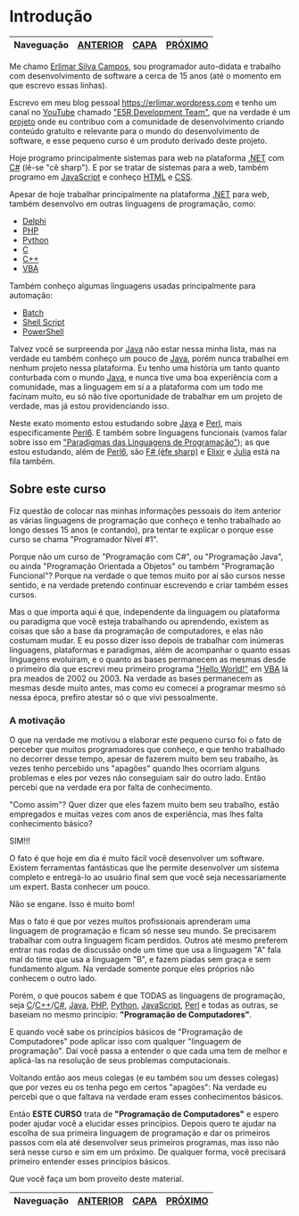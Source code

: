 Introdução
==========

Naveguação | [ANTERIOR][_A] | [CAPA][_H] | [PRÓXIMO][_P]
-----------|----------------|------------|--------------

Me chamo [Erlimar Silva Campos](htps://erlimar.wordpress.com), sou programador auto-didata e trabalho com desenvolvimento de software a cerca de 15 anos (até o momento em que escrevo essas linhas).

Escrevo em meu blog pessoal https://erlimar.wordpress.com e tenho um canal no [YouTube][YOUTUBE-LINK] chamado ["E5R Development Team"][E5RYOUTUBE-LINK], que na verdade é um [projeto][E5RPROJETO-LINK] onde eu contribuo com a comunidade de desenvolvimento criando conteúdo gratuito e relevante para o mundo do desenvolvimento de software, e esse pequeno curso é um produto derivado deste projeto.

Hoje programo principalmente sistemas para web na plataforma [.NET][DOTNET-LINK] com [C#][CSHARP-LINK] (lê-se "cê sharp"). E por se tratar de sistemas para a web, também programo em [JavaScript][JS-LINK] e conheço [HTML][HTML-LINK] e [CSS][CSS-LINK].

Apesar de hoje trabalhar principalmente na plataforma [.NET][DOTNET-LINK] para web, também desenvolvo em outras linguagens de programação, como: 

* [Delphi][DELPHI-LINK]
* [PHP][PHP-LINK]
* [Python][PYTHON-LINK]
* [C][CLANG-LINK]
* [C++][CPPLANG-LINK]
* [VBA][VBA-LINK]

Também conheço algumas linguagens usadas principalmente para automação:

* [Batch][BATCH-LINK]
* [Shell Script][SHELLSCRIPT-LINK]
* [PowerShell][POWERSHELL-LINK]

Talvez você se surpreenda por [Java][JAVA-LINK] não estar nessa minha lista, mas na verdade eu também conheço um pouco de [Java][JAVA-LINK], porém nunca trabalhei em nenhum projeto nessa plataforma. Eu tenho uma história um tanto quanto conturbada com o mundo [Java][JAVA-LINK], e nunca tive uma boa experiência com a comunidade, mas a linguagem em si a a plataforma com um todo me facinam muito, eu só não tive oportunidade de trabalhar em um projeto de verdade, mas já estou providenciando isso.

Neste exato momento estou estudando sobre [Java][JAVA-LINK] e [Perl][PERL-LINK], mais especificamente [Perl6][PERL6-LINK]. E também sobre linguagens funcionais (vamos falar sobre isso em ["Paradigmas das Linguagens de Programação"][PARADIGMAS-LINK]); as que estou estudando, além de [Perl6][PERL6-LINK], são [F# (éfe sharp)][FSHARP-LINK] e [Elixir][ELIXIR-LINK] e [Julia][JULIA-LINK] está na fila também.

## Sobre este curso

Fiz questão de colocar nas minhas informações pessoais do item anterior as várias linguagens de programação que conheço e tenho trabalhado ao longo desses 15 anos (e contando), pra tentar te explicar o porque esse curso se chama "Programador Nível #1".

Porque não um curso de "Programação com C#", ou "Programação Java", ou ainda "Programação Orientada a Objetos" ou também "Programação Funcional"? Porque na verdade o que temos muito por aí são cursos nesse sentido, e na verdade pretendo continuar escrevendo e criar também esses cursos.

Mas o que importa aqui é que, independente da linguagem ou plataforma ou paradigma que você esteja trabalhando ou aprendendo, existem as coisas que são a base da programação de computadores, e elas não costumam mudar. E eu posso dizer isso depois de trabalhar com inúmeras linguagens, plataformas e paradigmas, além de acompanhar o quanto essas linguagens evoluiram, e o quanto as bases permanecem as mesmas desde o primeiro dia que escrevi meu primeiro programa ["Hello World!"][HELLOWORLD-LINK] em [VBA][VBA-LINK] lá pra meados de 2002 ou 2003. Na verdade as bases permanecem as mesmas desde muito antes, mas como eu comecei a programar mesmo só nessa época, prefiro atestar só o que vivi pessoalmente.

### A motivação

O que na verdade me motivou a elaborar este pequeno curso foi o fato de perceber que muitos programadores que conheço, e que tenho trabalhado no decorrer desse tempo, apesar de fazerem muito bem seu trabalho, às vezes tenho percebido uns "apagões" quando lhes ocorriam alguns problemas e eles por vezes não conseguiam sair do outro lado. Então percebi que na verdade era por falta de conhecimento.

"Como assim"? Quer dizer que eles fazem muito bem seu trabalho, estão empregados e muitas vezes com anos de experiência, mas lhes falta conhecimento básico?

SIM!!!

O fato é que hoje em dia é muito fácil você desenvolver um software. Existem ferramentas fantásticas que lhe permite desenvolver um sistema completo e entregá-lo ao usuário final sem que você seja necessariamente um expert. Basta conhecer um pouco.

Não se engane. Isso é muito bom!

Mas o fato é que por vezes muitos profissionais aprenderam uma linguagem de programação e ficam só nesse seu mundo. Se precisarem trabalhar com outra linguagem ficam perdidos. Outros até mesmo preferem entrar nas rodas de discussão onde um time que usa a linguagem "A" fala mal do time que usa a linguagem "B", e fazem piadas sem graça e sem fundamento algum. Na verdade somente porque eles próprios não conhecem o outro lado.

Porém, o que poucos sabem é que TODAS as linguagens de programação, seja [C][CLANG-LINK]/[C++][CPPLANG-LINK]/[C#][CSHARP-LINK], [Java][JAVA-LINK], [PHP][PHP-LINK], [Python][PYTHON-LINK], [JavaScript][JS-LINK], [Perl][PERL-LINK] e todas as outras, se baseiam no mesmo princípio: **"Programação de Computadores"**.

E quando você sabe os princípios básicos de "Programação de Computadores" pode aplicar isso com qualquer "linguagem de programação". Daí você passa a entender o que cada uma tem de melhor e aplicá-las na resolução de seus problemas computacionais.

Voltando então aos meus colegas (e eu também sou um desses colegas) que por vezes eu os tenha pego em certos "apagões": Na verdade eu percebi que o que faltava na verdade eram esses conhecimentos básicos.

Então **ESTE CURSO** trata de **"Programação de Computadores"** e espero poder ajudar você a elucidar esses princípios. Depois quero te ajudar na escolha de sua primeira linguagem de programação e dar os primeiros passos com ela até desenvolver seus primeiros programas, mas isso não será nesse curso e sim em um próximo. De qualquer forma, você precisará primeiro entender esses princípios básicos.

Que você faça um bom proveito deste material.

Naveguação | [ANTERIOR][_A] | [CAPA][_H] | [PRÓXIMO][_P]
-----------|----------------|------------|--------------

<!-- Links de navegação -->
[_A]: ../../README.md "Voltar à capa"
[_H]: ../../README.md "Voltar à capa"
[_P]: chapter-01/intro.md "Capítulo 1 - O mundo dos computadores"

<!-- Outros links -->
[CSHARP-LINK]: https://docs.microsoft.com/pt-br/dotnet/csharp
[DOTNET-LINK]: https://dot.net
[JS-LINK]: https://developer.mozilla.org/pt-BR/docs/Web/JavaScript
[HTML-LINK]: https://developer.mozilla.org/pt-BR/docs/Web/HTML
[CSS-LINK]: https://developer.mozilla.org/pt-BR/docs/Web/CSS
[DELPHI-LINK]: https://www.embarcadero.com/br/products/delphi
[PHP-LINK]: https://secure.php.net/manual/pt_BR/intro-whatcando.php
[PYTHON-LINK]: https://www.python.org
[CLANG-LINK]: http://en.cppreference.com/w/c
[CPPLANG-LINK]: http://en.cppreference.com/w/cpp
[VBA-LINK]: https://pt.wikipedia.org/wiki/Visual_Basic_for_Applications
[BATCH-LINK]: https://pt.wikipedia.org/wiki/Batch
[SHELLSCRIPT-LINK]: https://pt.wikipedia.org/wiki/Shell_script
[POWERSHELL-LINK]: https://docs.microsoft.com/pt-br/powershell/scripting/powershell-scripting
[PERL-LINK]: https://dev.perl.org/perl5
[PERL6-LINK]: https://perl6.org
[PARADIGMAS-LINK]: chapter-02/paradigms.md
[FSHARP-LINK]: https://fsharp.org
[ELIXIR-LINK]: https://elixir-lang.org
[JULIA-LINK]: https://julialang.org
[JAVA-LINK]: https://java.com
[YOUTUBE-LINK]: https://www.youtube.com
[E5RYOUTUBE-LINK]: https://www.youtube.com/channel/UC6zPtVBfcAdkzq7-dpSlhdw
[E5RPROJETO-LINK]: https://erlimar.wordpress.com/2018/01/26/saiu-o-primeiro-video-sobre-o-projeto-e5r-development-team
[HELLOWORLD-LINK]: https://pt.wikipedia.org/wiki/Programa_Ol%C3%A1_Mundo